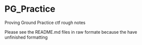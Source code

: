 # PG_Practice
Proving Ground Practice ctf rough notes

Please see the README.md files in raw formate because the have unfinished formatting
